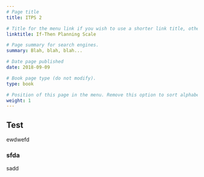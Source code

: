 ```yaml
---
# Page title
title: ITPS 2

# Title for the menu link if you wish to use a shorter link title, otherwise remove this option.
linktitle: If-Then Planning Scale

# Page summary for search engines.
summary: Blah, blah, blah...

# Date page published
date: 2018-09-09

# Book page type (do not modify).
type: book

# Position of this page in the menu. Remove this option to sort alphabetically.
weight: 1
---
```


## Test
ewdwefd

### sfda
sadd